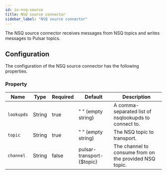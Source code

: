 ```yaml
---
id: io-nsq-source
title: NSQ source connector
sidebar_label: "NSQ source connector"
---
```


The NSQ source connector receives messages from NSQ topics 
and writes messages to Pulsar topics.

## Configuration

The configuration of the NSQ source connector has the following properties.

### Property

| Name | Type|Required | Default | Description 
|------|----------|----------|---------|-------------|
| `lookupds` |String| true | " " (empty string) | A comma-separated list of nsqlookupds to connect to. |
| `topic` | String|true | " " (empty string) | The NSQ topic to transport. |
| `channel` | String |false | pulsar-transport-{$topic} | The channel to consume from on the provided NSQ topic. |